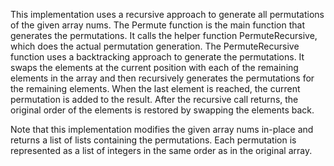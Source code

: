 This implementation uses a recursive approach to generate all permutations of the given array nums. The Permute function is the main function that generates the permutations. It calls the helper function PermuteRecursive, which does the actual permutation generation. The PermuteRecursive function uses a backtracking approach to generate the permutations. It swaps the elements at the current position with each of the remaining elements in the array and then recursively generates the permutations for the remaining elements. When the last element is reached, the current permutation is added to the result. After the recursive call returns, the original order of the elements is restored by swapping the elements back.

Note that this implementation modifies the given array nums in-place and returns a list of lists containing the permutations. Each permutation is represented as a list of integers in the same order as in the original array.